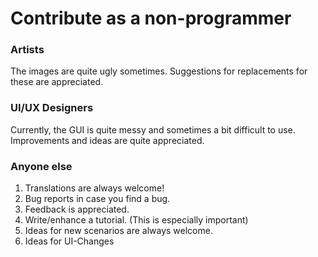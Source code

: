 # Contribute as a non-programmer

### Artists

The images are quite ugly sometimes. Suggestions for replacements for these are appreciated.

### UI/UX Designers

Currently, the GUI is quite messy and sometimes a bit difficult to use. Improvements and ideas are quite appreciated.

### Anyone else

1. Translations are always welcome!
2. Bug reports in case you find a bug.
3. Feedback is appreciated.
4. Write/enhance a tutorial. (This is especially important)
5. Ideas for new scenarios are always welcome.
6. Ideas for UI-Changes